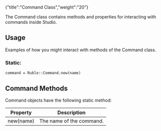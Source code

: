 {"title":"Command Class","weight":"20"}

The Command class contains methods and properties for interacting with commands inside Studio.

## Usage

Examples of how you might interact with methods of the Command class.

### Static:

```
command = Ruble::Command.new(name)
```

## Command Methods

Command objects have the following static method:

| Property | Description |
| --- | --- |
| new(name) | The name of the command. |
